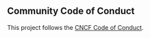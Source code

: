 ## Community Code of Conduct

This project follows the [CNCF Code of Conduct](https://github.com/cncf/foundation/blob/HEAD/code-of-conduct.md).
